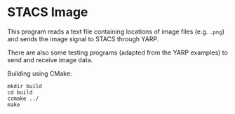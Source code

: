 # STACS Image

This program reads a text file containing locations of image files (e.g. `.png`) and sends the image signal to STACS through YARP.

There are also some testing programs (adapted from the YARP examples) to send and receive image data.

Building using CMake:

	mkdir build
	cd build
	ccmake ../
	make
